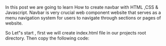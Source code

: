 In this post we are going to learn How to create navbar with HTML ,CSS & Javascript.
Navbar is very crucial web component website that serves as a  menu navigation  system for users to navigate through  sections or pages of website.

So Let"s start , first we will create index.html file in our projects root directory.
Then copy the following code:
